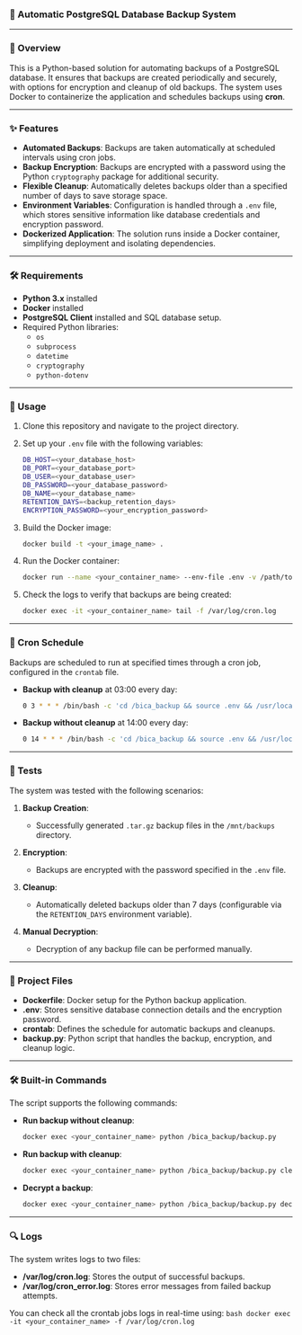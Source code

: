 ### 📁 Automatic PostgreSQL Database Backup System

---

### 📖 Overview

This is a Python-based solution for automating backups of a PostgreSQL database. It ensures that backups are created periodically and securely, with options for encryption and cleanup of old backups. The system uses Docker to containerize the application and schedules backups using **cron**.

---

### ✨ Features

- **Automated Backups**: Backups are taken automatically at scheduled intervals using cron jobs.
- **Backup Encryption**: Backups are encrypted with a password using the Python `cryptography` package for additional security.
- **Flexible Cleanup**: Automatically deletes backups older than a specified number of days to save storage space.
- **Environment Variables**: Configuration is handled through a `.env` file, which stores sensitive information like database credentials and encryption password.
- **Dockerized Application**: The solution runs inside a Docker container, simplifying deployment and isolating dependencies.

---

### 🛠️ Requirements

- **Python 3.x** installed
- **Docker** installed
- **PostgreSQL Client** installed and SQL database setup.
- Required Python libraries:
  - `os`
  - `subprocess`
  - `datetime`
  - `cryptography`
  - `python-dotenv`

---

### 🚀 Usage

1. Clone this repository and navigate to the project directory.
2. Set up your `.env` file with the following variables:
    ```bash
    DB_HOST=<your_database_host>
    DB_PORT=<your_database_port>
    DB_USER=<your_database_user>
    DB_PASSWORD=<your_database_password>
    DB_NAME=<your_database_name>
    RETENTION_DAYS=<backup_retention_days>
    ENCRYPTION_PASSWORD=<your_encryption_password>
    ```

3. Build the Docker image:
    ```bash
    docker build -t <your_image_name> .
    ```

4. Run the Docker container:
    ```bash
    docker run --name <your_container_name> --env-file .env -v /path/to/backups:/mnt/backups --network host -d <your_image_name>
    ```

5. Check the logs to verify that backups are being created:
    ```bash
    docker exec -it <your_container_name> tail -f /var/log/cron.log
    ```

---

### 🔄 Cron Schedule

Backups are scheduled to run at specified times through a cron job, configured in the `crontab` file.

- **Backup with cleanup** at 03:00 every day:
    ```bash
    0 3 * * * /bin/bash -c 'cd /bica_backup && source .env && /usr/local/bin/python backup.py cleanup >> /var/log/cron.log 2>> /var/log/cron_error.log'
    ```

- **Backup without cleanup** at 14:00 every day:
    ```bash
    0 14 * * * /bin/bash -c 'cd /bica_backup && source .env && /usr/local/bin/python backup.py >> /var/log/cron.log 2>> /var/log/cron_error.log'
    ```

---

### 🧪 Tests

The system was tested with the following scenarios:

1. **Backup Creation**:
   - Successfully generated `.tar.gz` backup files in the `/mnt/backups` directory.
  
2. **Encryption**:
   - Backups are encrypted with the password specified in the `.env` file.

3. **Cleanup**:
   - Automatically deleted backups older than 7 days (configurable via the `RETENTION_DAYS` environment variable).

4. **Manual Decryption**:
   - Decryption of any backup file can be performed manually.

---

### 📂 Project Files

- **Dockerfile**: Docker setup for the Python backup application.
- **.env**: Stores sensitive database connection details and the encryption password.
- **crontab**: Defines the schedule for automatic backups and cleanups.
- **backup.py**: Python script that handles the backup, encryption, and cleanup logic.

---

### 🛠️ Built-in Commands

The script supports the following commands:

- **Run backup without cleanup**:
    ```bash
    docker exec <your_container_name> python /bica_backup/backup.py 
    ```

- **Run backup with cleanup**:
    ```bash
    docker exec <your_container_name> python /bica_backup/backup.py cleanup
    ```

- **Decrypt a backup**:
    ```bash
    docker exec <your_container_name> python /bica_backup/backup.py decrypt </path/to/backup_file.tar.gz> <encryption_password>
    ```

---

### 🔍 Logs

The system writes logs to two files:

- **/var/log/cron.log**: Stores the output of successful backups.
- **/var/log/cron_error.log**: Stores error messages from failed backup attempts.

You can check all the crontab jobs logs in real-time using:
     ```bash
     docker exec -it <your_container_name> -f /var/log/cron.log
     ```
